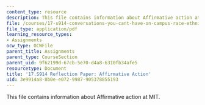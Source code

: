 ```yaml
---
content_type: resource
description: This file contains information about Affirmative action at MIT.
file: /courses/17-s914-conversations-you-cant-have-on-campus-race-ethnicity-gender-and-identity-spring-2012/3e9914a88b0ee0729987905378855193_MIT17_S914S12_aa6.pdf
file_type: application/pdf
learning_resource_types:
- Assignments
ocw_type: OCWFile
parent_title: Assignments
parent_type: CourseSection
parent_uid: 9f62199d-67cb-5e70-d4a8-6310fb34afe5
resourcetype: Document
title: '17.S914 Reflection Paper: Affirmative Action'
uid: 3e9914a8-8b0e-e072-9987-905378855193
---
```

This file contains information about Affirmative action at MIT.

